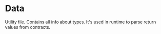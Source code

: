 # Data
Utility file. Contains all info about types. It's used in runtime to parse return values from contracts.
